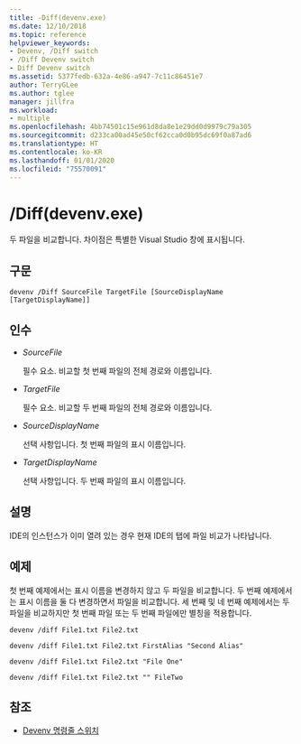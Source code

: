 ```yaml
---
title: -Diff(devenv.exe)
ms.date: 12/10/2018
ms.topic: reference
helpviewer_keywords:
- Devenv, /Diff switch
- /Diff Devenv switch
- Diff Devenv switch
ms.assetid: 5377fedb-632a-4e86-a947-7c11c86451e7
author: TerryGLee
ms.author: tglee
manager: jillfra
ms.workload:
- multiple
ms.openlocfilehash: 4bb74501c15e961d8da8e1e29dd0d9979c79a305
ms.sourcegitcommit: d233ca00ad45e50cf62cca0d0b95dc69f0a87ad6
ms.translationtype: HT
ms.contentlocale: ko-KR
ms.lasthandoff: 01/01/2020
ms.locfileid: "75570091"
---
```

# <a name="diff-devenvexe"></a>/Diff(devenv.exe)

두 파일을 비교합니다. 차이점은 특별한 Visual Studio 창에 표시됩니다.

## <a name="syntax"></a>구문

```shell
devenv /Diff SourceFile TargetFile [SourceDisplayName [TargetDisplayName]]
```

## <a name="arguments"></a>인수

- *SourceFile*

  필수 요소. 비교할 첫 번째 파일의 전체 경로와 이름입니다.

- *TargetFile*

  필수 요소. 비교할 두 번째 파일의 전체 경로와 이름입니다.

- *SourceDisplayName*

  선택 사항입니다. 첫 번째 파일의 표시 이름입니다.

- *TargetDisplayName*

  선택 사항입니다. 두 번째 파일의 표시 이름입니다.

## <a name="remarks"></a>설명

IDE의 인스턴스가 이미 열려 있는 경우 현재 IDE의 탭에 파일 비교가 나타납니다.

## <a name="example"></a>예제

첫 번째 예제에서는 표시 이름을 변경하지 않고 두 파일을 비교합니다. 두 번째 예제에서는 표시 이름을 둘 다 변경하면서 파일을 비교합니다. 세 번째 및 네 번째 예제에서는 두 파일을 비교하지만 첫 번째 파일 또는 두 번째 파일에만 별칭을 적용합니다.

```shell
devenv /diff File1.txt File2.txt

devenv /diff File1.txt File2.txt FirstAlias "Second Alias"

devenv /diff File1.txt File2.txt "File One"

devenv /diff File1.txt File2.txt "" FileTwo
```

## <a name="see-also"></a>참조

- [Devenv 명령줄 스위치](../../ide/reference/devenv-command-line-switches.md)
